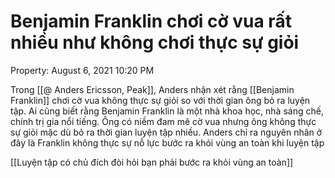 ---
---

# Benjamin Franklin chơi cờ vua rất nhiều như không chơi thực sự giỏi

Property: August 6, 2021 10:20 PM

Trong [[@ Anders Ericsson, Peak]], Anders nhận xét rằng [[Benjamin Franklin]] chơi cờ vua không thực sự giỏi so với thời gian ông bỏ ra luyện tập. Ai cũng biết rằng Benjamin Franklin là một nhà khoa học, nhà sáng chế, chính trị gia nổi tiếng. Ông có niềm đam mê cờ vua nhưng ông không thực sự giỏi mặc dù bỏ ra thời gian luyện tập nhiều. Anders chỉ ra nguyên nhân ở đây là Franklin không thực sự nỗ lực bước ra khỏi vùng an toàn khi luyện tập

[[Luyện tập có chủ đích đòi hỏi bạn phải bước ra khỏi vùng an toàn]]